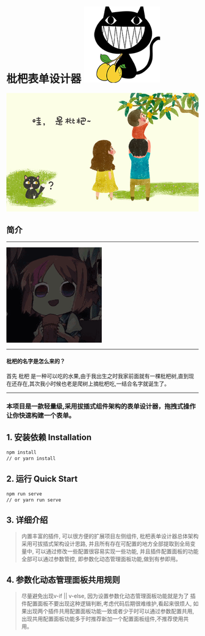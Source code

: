 



# 枇杷表单设计器 ![img.png](public/loquat.png)

![img.png](public/image/sample2.jpg)

## 简介
<hr/>

![img.png](public/image/sample1.gif)

<hr/>
<h4>枇杷的名字是怎么来的？</h4>
首先 枇杷 是一种可以吃的水果,由于我出生之时我家前面就有一棵枇杷树,直到现在还存在,其次我小时候也老是爬树上摘枇杷吃,一结合名字就诞生了。
<hr/>
<h3>本项目是一款轻量级,采用拔插式组件架构的表单设计器，拖拽式操作让你快速构建一个表单。
</h3>

## 1. 安装依赖 Installation

```shell
npm install
// or yarn install
```

## 2. 运行 Quick Start

```shell
npm run serve
// or yarn run serve
```

## 3. 详细介绍
>内置丰富的插件,
可以很方便的扩展项目左侧组件,
枇杷表单设计器总体架构采用可拔插式架构设计思路,
并且所有存在可配置的地方全部提取到全局变量中,
可以通过修改一些配置很容易实现一些功能,
并且插件配置面板的功能全部可以通过参数管控,
即参数化动态管理面板功能,做到有参即用。

## 4. 参数化动态管理面板共用规则
>尽量避免出现v-if || v-else,
因为设置参数化动态管理面板功能就是为了
插件配置面板不要出现这种逻辑判断,考虑代码后期很难维护,看起来很烦人,
如果出现两个插件共用配置面板功能一致或者少于时可以通过参数配置共用,
出现共用配置面板功能多于时推荐新加一个配置面板组件,不推荐使用共用。
